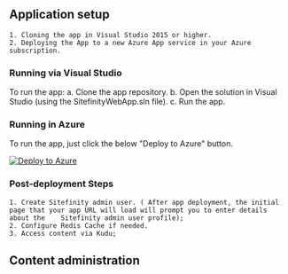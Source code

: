 ## Application setup

	1. Cloning the app in Visual Studio 2015 or higher. 
	2. Deploying the App to a new Azure App service in your Azure subscription. 
	
### Running via Visual Studio

To run the app:
		a. Clone the app repository.
		b. Open the solution in Visual Studio (using the SitefinityWebApp.sln file).
		c. Run the app.

### Running in Azure

To run the app, just click the below "Deploy to Azure" button.

[![Deploy to Azure](http://azuredeploy.net/deploybutton.png)](https://azuredeploy.net/)

### Post-deployment Steps

	1. Create Sitefinity admin user. ( After app deployment, the initial page that your app URL will load will prompt you to enter details about the 	Sitefinity admin user profile);
	2. Configure Redis Cache if needed.
	3. Access content via Kudu;

## Content administration



